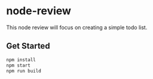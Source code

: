 # node-review

This node review will focus on creating a simple todo list.

## Get Started

```bash
npm install
npm start
npm run build
```